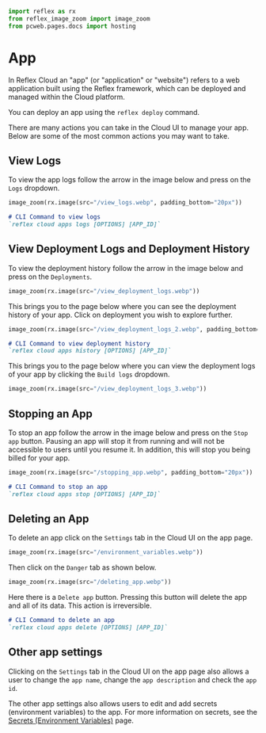 ```python exec
import reflex as rx
from reflex_image_zoom import image_zoom
from pcweb.pages.docs import hosting 
```


# App

In Reflex Cloud an "app" (or "application" or "website") refers to a web application built using the Reflex framework, which can be deployed and managed within the Cloud platform. 

You can deploy an app using the `reflex deploy` command.

There are many actions you can take in the Cloud UI to manage your app. Below are some of the most common actions you may want to take.


## View Logs

To view the app logs follow the arrow in the image below and press on the `Logs` dropdown.

```python eval
image_zoom(rx.image(src="/view_logs.webp", padding_bottom="20px"))
```

```md alert info
# CLI Command to view logs
`reflex cloud apps logs [OPTIONS] [APP_ID]`
```

## View Deployment Logs and Deployment History

To view the deployment history follow the arrow in the image below and press on the `Deployments`.

```python eval
image_zoom(rx.image(src="/view_deployment_logs.webp"))
```

This brings you to the page below where you can see the deployment history of your app. Click on deployment you wish to explore further.

```python eval
image_zoom(rx.image(src="/view_deployment_logs_2.webp", padding_bottom="20px"))
```

```md alert info
# CLI Command to view deployment history
`reflex cloud apps history [OPTIONS] [APP_ID]`
```

This brings you to the page below where you can view the deployment logs of your app by clicking the `Build logs` dropdown.

```python eval
image_zoom(rx.image(src="/view_deployment_logs_3.webp"))
```


## Stopping an App

To stop an app follow the arrow in the image below and press on the `Stop app` button. Pausing an app will stop it from running and will not be accessible to users until you resume it. In addition, this will stop you being billed for your app.

```python eval
image_zoom(rx.image(src="/stopping_app.webp", padding_bottom="20px"))
```

```md alert info
# CLI Command to stop an app
`reflex cloud apps stop [OPTIONS] [APP_ID]`
```

## Deleting an App

To delete an app click on the `Settings` tab in the Cloud UI on the app page.

```python eval
image_zoom(rx.image(src="/environment_variables.webp"))
```

Then click on the `Danger` tab as shown below.

```python eval
image_zoom(rx.image(src="/deleting_app.webp"))
```

Here there is a `Delete app` button. Pressing this button will delete the app and all of its data. This action is irreversible.

```md alert info
# CLI Command to delete an app
`reflex cloud apps delete [OPTIONS] [APP_ID]`
```


## Other app settings

Clicking on the `Settings` tab in the Cloud UI on the app page also allows a user to change the `app name`, change the `app description` and check the `app id`.

The other app settings also allows users to edit and add secrets (environment variables) to the app. For more information on secrets, see the [Secrets (Environment Variables)]({hosting.secrets_environment_vars.path}) page.
